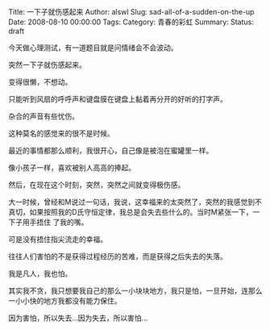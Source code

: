 Title: 一下子就伤感起来
Author: alswl
Slug: sad-all-of-a-sudden-on-the-up
Date: 2008-08-10 00:00:00
Tags: 
Category: 青春的彩虹
Summary: 
Status: draft

今天做心理测试，有一道题目就是问情绪会不会波动。

突然一下子就伤感起来。

变得很懒，不想动。

只能听到风扇的呼呼声和键盘膜在键盘上黏着再分开的好听的打字声。

杂合的声音有些忧伤。

这种莫名的感觉来的很不是时候。

最近的事情都那么顺利，我很开心，自己像是被泡在蜜罐里一样。

像小孩子一样，喜欢被别人高高的捧起。

然后，在现在这个时刻，突然，突然之间就变得极伤感。

大一时候，曾经和M说过一句话，我说，这幸福来的太突然了，突然的我感觉到不真切，如果按照我的D氏守恒定律，我总是会失去些什么的。当时M紧张一下，一下子用手捂住
了我的嘴。

可是没有捂住指尖流走的幸福。

往往人们害怕的不是获得过程经历的苦难，而是获得之后失去的失落。

我是凡人，我也怕。

其实我不贪，我只想要我自己的那么一小块块地方，我只是怕，一旦开始，连那么一小小快的地方我都没有能力保住。

因为害怕，所以失去...因为失去，所以害怕...

